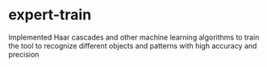 # expert-train
Implemented Haar cascades and other machine learning algorithms to train the tool to recognize different objects and patterns with high accuracy and precision
